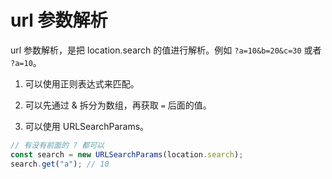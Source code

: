 # url 参数解析

url 参数解析，是把 location.search 的值进行解析。例如 `?a=10&b=20&c=30` 或者 `?a=10`。

1. 可以使用正则表达式来匹配。

2. 可以先通过 & 拆分为数组，再获取 `=` 后面的值。

3. 可以使用 URLSearchParams。

```javascript
// 有没有前面的 ? 都可以
const search = new URLSearchParams(location.search);
search.get("a"); // 10
```